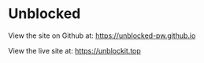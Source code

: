 # Unblocked

View the site on Github at: https://unblocked-pw.github.io

View the live site at: https://unblockit.top
